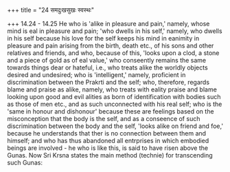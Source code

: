 +++
title = "24 समदुःखसुखः स्वस्थः"

+++
14.24 - 14.25 He who is 'alike in pleasure and pain,' namely, whose mind
is eal in pleasure and pain; 'who dwells in his self,' namely, who
dwells in his self because his love for the self keeps his mind in
eanimity in pleasure and pain arising from the birth, death etc., of his
sons and other relatives and friends, and who, because of this, 'looks
upon a clod, a stone and a piece of gold as of eal value,' who
conseently remains the same towards things dear or hateful, i.e., who
treats alike the worldly objects desired and undesired; who is
'intelligent,' namely, proficient in discrimination between the Prakrti
and the self; who, therefore, regards blame and praise as alike, namely,
who treats with eality praise and blame looking upon good and evil
alities as born of identification with bodies such as those of men etc.,
and as such unconnected with his real self; who is the 'same in honour
and dishonour' because these are feelings based on the misconception
that the body is the self, and as a conseence of such discrimination
between the body and the self, 'looks alike on friend and foe,' because
he understands that ther is no connection between them and himself; and
who has thus abandoned all entrprises in which embodied beings are
involved - he who is like this, is said to have risen above the Gunas.
Now Sri Krsna states the main method (technie) for transcending such
Gunas:

